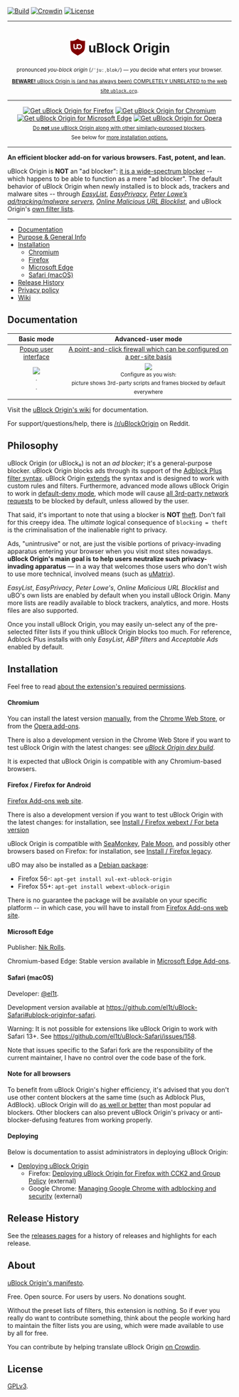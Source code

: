 [![Build](https://travis-ci.org/gorhill/uBlock.svg?branch=master)](https://travis-ci.org/gorhill/uBlock)
[![Crowdin](https://d322cqt584bo4o.cloudfront.net/ublock/localized.svg)](https://crowdin.com/project/ublock)
[![License](https://img.shields.io/badge/License-GPLv3-blue.svg)](https://github.com/gorhill/uBlock/blob/master/LICENSE.txt)

*** 

<h1 align="center">
<sub>
<img  src="https://raw.githubusercontent.com/gorhill/uBlock/master/doc/img/icon38@2x.png" height="38" width="38">
</sub>
uBlock Origin
</h1>
<p align="center">
<sup> <!-- Pronounciation -->
      pronounced <i>you-block origin</i> (<code>/ˈjuːˌblɒk/</code>) — <i>you</i> decide what enters your browser.
</sup>
<br>
<sub><a href="https://github.com/gorhill/uBlock/wiki/uBlock-Origin-is-completely-unrelated-to-the-web-site-ublock.org"><b>BEWARE!</b> uBlock Origin is (and has always been) COMPLETELY UNRELATED to the web site <code>ublock.org</code></a>.</sub>
</p>

***

<p align="center">
<a href="https://addons.mozilla.org/addon/ublock-origin/"><img src="https://user-images.githubusercontent.com/585534/107280546-7b9b2a00-6a26-11eb-8f9f-f95932f4bfec.png" alt="Get uBlock Origin for Firefox"></a> 
<a href="https://chrome.google.com/webstore/detail/ublock-origin/cjpalhdlnbpafiamejdnhcphjbkeiagm"><img src="https://user-images.githubusercontent.com/585534/107280622-91a8ea80-6a26-11eb-8d07-77c548b28665.png" alt="Get uBlock Origin for Chromium"></a>
<a href="https://microsoftedge.microsoft.com/addons/detail/odfafepnkmbhccpbejgmiehpchacaeak"><img src="https://user-images.githubusercontent.com/585534/107280673-a5ece780-6a26-11eb-9cc7-9fa9f9f81180.png" alt="Get uBlock Origin for Microsoft Edge"></a>
<a href="https://addons.opera.com/extensions/details/ublock/"><img src="https://user-images.githubusercontent.com/585534/107280692-ac7b5f00-6a26-11eb-85c7-088926504452.png" alt="Get uBlock Origin for Opera"></a>
      <br><sub><a href="https://twitter.com/gorhill/status/1033706103782170625">Do <b>not</b> use uBlock Origin along with other similarly-purposed blockers</a>.</sub>
      <br><sub>See below for <a href="#installation">more installation options.</a></sub>
</p>

***

**An efficient blocker add-on for various browsers. Fast, potent, and lean.**

uBlock Origin is **NOT** an "ad blocker": [it is a wide-spectrum blocker](https://github.com/gorhill/uBlock/wiki/Blocking-mode) -- which happens to be able to function as a mere "ad blocker". The default behavior of uBlock Origin when newly installed is to block ads, trackers and malware sites -- through [_EasyList_](https://easylist.github.io/#easylist), [_EasyPrivacy_](https://easylist.github.io/#easyprivacy), [_Peter Lowe’s ad/tracking/malware servers_](https://pgl.yoyo.org/adservers/policy.php), [_Online Malicious URL Blocklist_](https://gitlab.com/curben/urlhaus-filter#urlhaus-malicious-url-blocklist), and uBlock Origin's [own filter lists](https://github.com/uBlockOrigin/uAssets/tree/master/filters).

***

* [Documentation](#documentation)
* [Purpose & General Info](#philosophy)
* [Installation](#installation)
  * [Chromium](#chromium)
  * [Firefox](#firefox--firefox-for-android)
  * [Microsoft Edge](#microsoft-edge)
  - [Safari (macOS)](#safari-macos)
* [Release History](#release-history)
* [Privacy policy](https://github.com/gorhill/uBlock/wiki/Privacy-policy)
* [Wiki](https://github.com/gorhill/uBlock/wiki)

## Documentation

 Basic mode | Advanced-user mode
:----------:|:------------------:
[Popup user interface](https://github.com/gorhill/uBlock/wiki/Quick-guide:-popup-user-interface) | [A point-and-click firewall which can be configured on a per-site basis](https://github.com/gorhill/uBlock/wiki/Dynamic-filtering:-quick-guide) 
<a href="https://github.com/gorhill/uBlock/wiki/Quick-guide:-popup-user-interface"><img src="https://user-images.githubusercontent.com/585534/84045360-b10ee580-a976-11ea-9e91-29c2107b47c2.png" /></a><br><sup>.<br>.</sup> | <a href="https://github.com/gorhill/uBlock/wiki/Dynamic-filtering:-quick-guide"><img src="https://user-images.githubusercontent.com/585534/84045366-b1a77c00-a976-11ea-9121-e8c8f35c66c8.png" /></a><br><sup>Configure as you wish:<br>picture shows 3rd-party scripts and frames blocked by default everywhere</sup>

Visit the [uBlock Origin's wiki](https://github.com/gorhill/uBlock/wiki) for documentation.

For support/questions/help, there is [/r/uBlockOrigin](https://www.reddit.com/r/uBlockOrigin/) on Reddit.

## Philosophy

uBlock Origin (or uBlock₀) is not an *ad blocker*; it's a general-purpose blocker. uBlock Origin blocks ads through its support of the [Adblock Plus filter syntax](https://adblockplus.org/en/filters). uBlock Origin [extends](https://github.com/gorhill/uBlock/wiki/Filter-syntax-extensions) the syntax and is designed to work with custom rules and filters. Furthermore, advanced mode allows uBlock Origin to work in [default-deny mode](https://github.com/gorhill/uBlock/wiki/Dynamic-filtering:-default-deny), which mode will cause [all 3rd-party network requests](https://requestpolicycontinued.github.io/#what-are-cross-site-requests) to be blocked by default, unless allowed by the user.

That said, it's important to note that using a blocker is **NOT** [theft](https://twitter.com/LeaVerou/status/518154828166725632). Don't fall for this creepy idea. The _ultimate_ logical consequence of `blocking = theft` is the criminalisation of the inalienable right to privacy.

Ads, "unintrusive" or not, are just the visible portions of privacy-invading apparatus entering your browser when you visit most sites nowadays. **uBlock Origin's main goal is to help users neutralize such privacy-invading apparatus** — in a way that welcomes those users who don't wish to use more technical, involved means (such as [uMatrix](https://github.com/gorhill/uMatrix)).

_EasyList_, _EasyPrivacy_, _Peter Lowe's_, _Online Malicious URL Blocklist_ and uBO's own lists are enabled by default when you install uBlock Origin. Many more lists are readily available to block trackers, analytics, and more. Hosts files are also supported.

Once you install uBlock Origin, you may easily un-select any of the pre-selected filter lists if you think uBlock Origin blocks too much. For reference, Adblock Plus installs with only _EasyList_, _ABP filters_ and _Acceptable Ads_ enabled by default.

## Installation

Feel free to read [about the extension's required permissions](https://github.com/gorhill/uBlock/wiki/Permissions).

#### Chromium

You can install the latest version [manually](https://github.com/gorhill/uBlock/tree/master/dist#install), from the [Chrome Web Store](https://chrome.google.com/webstore/detail/ublock-origin/cjpalhdlnbpafiamejdnhcphjbkeiagm), or from the [Opera add-ons](https://addons.opera.com/extensions/details/ublock/).

There is also a development version in the Chrome Web Store if you want to test uBlock Origin with the latest changes: see [_uBlock Origin dev build_](https://chrome.google.com/webstore/detail/ublock-origin-dev-build/cgbcahbpdhpcegmbfconppldiemgcoii).

It is expected that uBlock Origin is compatible with any Chromium-based browsers.

#### Firefox / Firefox for Android

[Firefox Add-ons web site](https://addons.mozilla.org/addon/ublock-origin/).

There is also a development version if you want to test uBlock Origin with the latest changes: for installation, see [Install / Firefox webext / For beta version](https://github.com/gorhill/uBlock/blob/master/dist/README.md#for-beta-version)

uBlock Origin is compatible with [SeaMonkey](http://www.seamonkey-project.org/), [Pale Moon](https://www.palemoon.org/), and possibly other browsers based on Firefox: for installation, see [Install / Firefox legacy](https://github.com/gorhill/uBlock/blob/master/dist/README.md#firefox-legacy).

uBO may also be installed as a [Debian package](https://packages.debian.org/stable/source/ublock-origin):

- Firefox 56-: `apt-get install xul-ext-ublock-origin`
- Firefox 55+: `apt-get install webext-ublock-origin`

There is no guarantee the package will be available on your specific platform -- in which case, you will have to install from [Firefox Add-ons web site](https://addons.mozilla.org/addon/ublock-origin/).

#### Microsoft Edge

Publisher: [Nik Rolls](https://github.com/nikrolls/uBlock-Edge).

Chromium-based Edge: Stable version available in [Microsoft Edge Add-ons](https://microsoftedge.microsoft.com/addons/detail/odfafepnkmbhccpbejgmiehpchacaeak).

#### Safari (macOS)

Developer: [@el1t](https://github.com/el1t).

Development version available at <https://github.com/el1t/uBlock-Safari#ublock-originfor-safari>.

Warning: It is not possible for extensions like uBlock Origin to work with Safari 13+. See <https://github.com/el1t/uBlock-Safari/issues/158>.

Note that issues specific to the Safari fork are the responsibility of the current maintainer, I have no control over the code base of the fork.

#### Note for all browsers

To benefit from uBlock Origin's higher efficiency, it's advised that you don't use other content blockers at the same time (such as Adblock Plus, AdBlock). uBlock Origin will do [as well or better](#blocking) than most popular ad blockers. Other blockers can also prevent uBlock Origin's privacy or anti-blocker-defusing features from working properly.

#### Deploying

Below is documentation to assist administrators in deploying uBlock Origin:

- [Deploying uBlock Origin](https://github.com/gorhill/uBlock/wiki/Deploying-uBlock-Origin)
    - Firefox: [Deploying uBlock Origin for Firefox with CCK2 and Group Policy](http://decentsecurity.com/ublock-for-firefox-deployment/) (external)
    - Google Chrome: [Managing Google Chrome with adblocking and security](https://decentsecurity.com/ublock-for-google-chrome-deployment/) (external)

## Release History

See the [releases pages](https://github.com/gorhill/uBlock/releases) for a history of releases and highlights for each release.

## About

[uBlock Origin's manifesto](MANIFESTO.md).

Free. Open source. For users by users. No donations sought.

Without the preset lists of filters, this extension is nothing. So if ever you
really do want to contribute something, think about the people working hard
to maintain the filter lists you are using, which were made available to use by
all for free.

You can contribute by helping translate uBlock Origin [on Crowdin](https://crowdin.net/project/ublock).

## License

[GPLv3](https://github.com/gorhill/uBlock/blob/master/LICENSE.txt).
